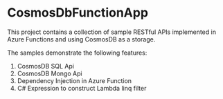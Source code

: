 # CosmosDbFunctionApp

This project contains a collection of sample RESTful APIs implemented in Azure Functions and using CosmosDB as a storage. 

The samples demonstrate the following features:

1. CosmosDB SQL Api
2. CosmosDB Mongo Api
3. Dependency Injection in Azure Function
4. C# Expression to construct Lambda linq filter 
